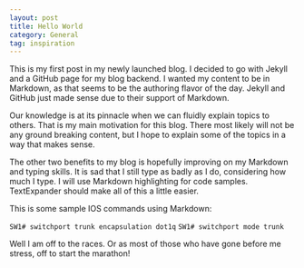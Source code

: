 ```yaml
---
layout: post
title: Hello World
category: General
tag: inspiration
---
```

This is my first post in my newly launched blog. I decided to go with Jekyll and a GitHub page for my blog backend. I wanted my content to be in Markdown, as that seems to be the authoring flavor of the day. Jekyll and GitHub just made sense due to their support of Markdown.

Our knowledge is at its pinnacle when we can fluidly explain topics to others. That is my main motivation for this blog. There most likely will not be any ground breaking content, but I hope to explain some of the topics in a way that makes sense.

The other two benefits to my blog is hopefully improving on my Markdown and typing skills. It is sad that I still type as badly as I do, considering how much I type. I will use Markdown highlighting for code samples. TextExpander should make all of this a little easier.

This is some sample IOS commands using Markdown:

```SW1# switchport trunk encapsulation dot1q```
```SW1# switchport mode trunk```

Well I am off to the races. Or as most of those who have gone before me stress, off to start the marathon!


